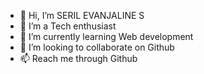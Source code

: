 - 👋 Hi, I’m SERIL EVANJALINE S
- 👀 I’m a Tech enthusiast
- 🌱 I’m currently learning Web development
- 🌸 I’m looking to collaborate on Github
- 📫 Reach me through Github

<!---
